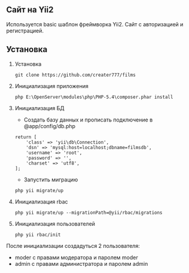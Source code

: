 Cайт на Yii2
---------------------------
Используется basic шаблон фреймворка Yii2. Сайт с авторизацией и регистрацией.

Установка
---------
1. Установка
   ```
   git clone https://github.com/creater777/films
   ```

2. Инициализация приложения
   ```
   php E:\OpenServer\modules\php\PHP-5.4\composer.phar install
   ```

3. Инициализация БД
   - Создать базу данных и прописать подключение в @app/config/db.php
   ```
   return [
       'class' => 'yii\db\Connection',
       'dsn' => 'mysql:host=localhost;dbname=filmsdb',
       'username' => 'root',
       'password' => '',
       'charset' => 'utf8',
   ];
   ```

   - Запустить миграцию
   ```
   php yii migrate/up
   ```

4. Инициализация rbac
   ```
   php yii migrate/up --migrationPath=@yii/rbac/migrations
   ```

5. Инициализация пользователей
   ```
   php yii rbac/init
   ```
После инициализации создадуться 2 пользователя:
  - moder с правами модератора и паролем moder
  - admin с правами администратора и паролем admin